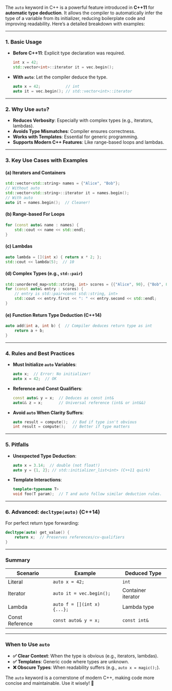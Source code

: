 The `auto` keyword in C++ is a powerful feature introduced in **C++11** for **automatic type deduction**. It allows the compiler to automatically infer the type of a variable from its initializer, reducing boilerplate code and improving readability. Here’s a detailed breakdown with examples:

---

### **1. Basic Usage**
- **Before C++11**: Explicit type declaration was required.
  ```cpp
  int x = 42;
  std::vector<int>::iterator it = vec.begin();
  ```
- **With `auto`**: Let the compiler deduce the type.
  ```cpp
  auto x = 42;           // int
  auto it = vec.begin(); // std::vector<int>::iterator
  ```

---

### **2. Why Use `auto`?**
- **Reduces Verbosity**: Especially with complex types (e.g., iterators, lambdas).
- **Avoids Type Mismatches**: Compiler ensures correctness.
- **Works with Templates**: Essential for generic programming.
- **Supports Modern C++ Features**: Like range-based loops and lambdas.

---

### **3. Key Use Cases with Examples**

#### **(a) Iterators and Containers**
```cpp
std::vector<std::string> names = {"Alice", "Bob"};
// Without auto
std::vector<std::string>::iterator it = names.begin();
// With auto
auto it = names.begin();  // Cleaner!
```

#### **(b) Range-based For Loops**
```cpp
for (const auto& name : names) {
    std::cout << name << std::endl;
}
```

#### **(c) Lambdas**
```cpp
auto lambda = [](int x) { return x * 2; };
std::cout << lambda(5);  // 10
```

#### **(d) Complex Types (e.g., `std::pair`)**
```cpp
std::unordered_map<std::string, int> scores = {{"Alice", 90}, {"Bob", 85}};
for (const auto& entry : scores) {
    // entry is std::pair<const std::string, int>
    std::cout << entry.first << ": " << entry.second << std::endl;
}
```

#### **(e) Function Return Type Deduction (C++14)**
```cpp
auto add(int a, int b) {  // Compiler deduces return type as int
    return a + b;
}
```

---

### **4. Rules and Best Practices**
- **Must Initialize `auto` Variables**:  
  ```cpp
  auto x;  // Error: No initializer!
  auto x = 42;  // OK
  ```
- **Reference and Const Qualifiers**:  
  ```cpp
  const auto& y = x;  // Deduces as const int&
  auto&& z = x;       // Universal reference (int& or int&&)
  ```
- **Avoid `auto` When Clarity Suffers**:  
  ```cpp
  auto result = compute();  // Bad if type isn't obvious
  int result = compute();   // Better if type matters
  ```

---

### **5. Pitfalls**
- **Unexpected Type Deduction**:  
  ```cpp
  auto x = 3.14;  // double (not float!)
  auto y = {1, 2}; // std::initializer_list<int> (C++11 quirk)
  ```
- **Template Interactions**:  
  ```cpp
  template<typename T>
  void foo(T param);  // T and auto follow similar deduction rules.
  ```

---

### **6. Advanced: `decltype(auto)` (C++14)**
For perfect return type forwarding:
```cpp
decltype(auto) get_value() { 
    return x;  // Preserves references/cv-qualifiers
}
```

---

### **Summary**
| Scenario                  | Example                          | Deduced Type       |
|---------------------------|----------------------------------|--------------------|
| Literal                   | `auto x = 42;`                   | `int`              |
| Iterator                  | `auto it = vec.begin();`         | Container iterator |
| Lambda                    | `auto f = [](int x) {...};`      | Lambda type        |
| Const Reference           | `const auto& y = x;`             | `const int&`       |

---

### **When to Use `auto`**
- **✅ Clear Context**: When the type is obvious (e.g., iterators, lambdas).
- **✅ Templates**: Generic code where types are unknown.
- **❌ Obscure Types**: When readability suffers (e.g., `auto x = magic();`).

The `auto` keyword is a cornerstone of modern C++, making code more concise and maintainable. Use it wisely! 🚀